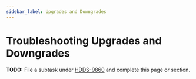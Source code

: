 ```yaml
---
sidebar_label: Upgrades and Downgrades
---
```


# Troubleshooting Upgrades and Downgrades

**TODO:** File a subtask under [HDDS-9860](https://issues.apache.org/jira/browse/HDDS-9860) and complete this page or section.

